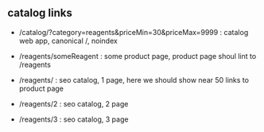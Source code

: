 ## catalog links
- /catalog/?category=reagents&priceMin=30&priceMax=9999 : catalog web app, canonical /, noindex

- /reagents/someReagent : some product page, product page shoul lint to /reagents

- /reagents/ : seo catalog, 1 page, here we should show near 50 links to product page

- /reagents/2 : seo catalog, 2 page

- /reagents/3 : seo catalog, 3 page
